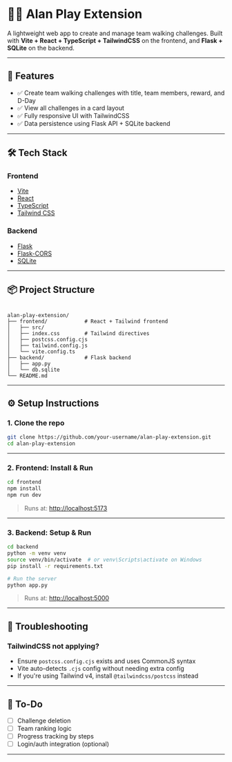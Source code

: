 # 🏃‍♀️ Alan Play Extension

A lightweight web app to create and manage team walking challenges. Built with **Vite + React + TypeScript + TailwindCSS** on the frontend, and **Flask + SQLite** on the backend.

---

## 🚀 Features

- ✅ Create team walking challenges with title, team members, reward, and D-Day
- ✅ View all challenges in a card layout
- ✅ Fully responsive UI with TailwindCSS
- ✅ Data persistence using Flask API + SQLite backend

---

## 🛠 Tech Stack

### Frontend
- [Vite](https://vitejs.dev/)
- [React](https://react.dev/)
- [TypeScript](https://www.typescriptlang.org/)
- [Tailwind CSS](https://tailwindcss.com/)

### Backend
- [Flask](https://flask.palletsprojects.com/)
- [Flask-CORS](https://flask-cors.readthedocs.io/en/latest/)
- [SQLite](https://www.sqlite.org/index.html)

---

## 📦 Project Structure

```

alan-play-extension/
├── frontend/            # React + Tailwind frontend
│   ├── src/
│   ├── index.css        # Tailwind directives
│   ├── postcss.config.cjs
│   ├── tailwind.config.js
│   └── vite.config.ts
├── backend/             # Flask backend
│   ├── app.py
│   └── db.sqlite
└── README.md

````

---

## ⚙️ Setup Instructions

### 1. Clone the repo

```bash
git clone https://github.com/your-username/alan-play-extension.git
cd alan-play-extension
````

---

### 2. Frontend: Install & Run

```bash
cd frontend
npm install
npm run dev
```

> Runs at: [http://localhost:5173](http://localhost:5173)

---

### 3. Backend: Setup & Run

```bash
cd backend
python -m venv venv
source venv/bin/activate  # or venv\Scripts\activate on Windows
pip install -r requirements.txt

# Run the server
python app.py
```

> Runs at: [http://localhost:5000](http://localhost:5000)

---

## 🔧 Troubleshooting

### TailwindCSS not applying?

* Ensure `postcss.config.cjs` exists and uses CommonJS syntax
* Vite auto-detects `.cjs` config without needing extra config
* If you're using Tailwind v4, install `@tailwindcss/postcss` instead

---

## 📌 To-Do

* [ ] Challenge deletion
* [ ] Team ranking logic
* [ ] Progress tracking by steps
* [ ] Login/auth integration (optional)

---
